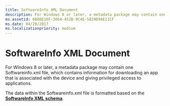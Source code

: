 ```yaml
---
title: SoftwareInfo XML Document
description: For Windows 8 or later, a metadata package may contain one Softwareinfo.xml file, which contains information for downloading an app that is associated with the device and giving privileged access to applications.
ms.assetid: 6B6BE16F-3064-452B-9C4E-5829D9AE11CF
ms.date: 04/20/2017
ms.localizationpriority: medium
---
```


# SoftwareInfo XML Document


For Windows 8 or later, a metadata package may contain one Softwareinfo.xml file, which contains information for downloading an app that is associated with the device and giving privileged access to applications.

The data within the Softwareinfo.xml file is formatted based on the [**SoftwareInfo XML schema**](https://msdn.microsoft.com/library/windows/hardware/jj159075).

 

 





